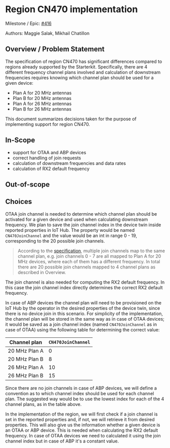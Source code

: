# Region CN470 implementation

Milestone / Epic: [#416](https://github.com/Azure/iotedge-lorawan-starterkit/issues/416)

Authors: Maggie Salak, Mikhail Chatillon

## Overview / Problem Statement

The specification of region CN470 has significant differences compared to regions already supported by the Starterkit. Specifically, there are 4 different frequency channel plans involved and calculation of downstream frequencies requires knowing which channel plan should be used for a given device:
- Plan A for 20 MHz antennas
- Plan B for 20 MHz antennas
- Plan A for 26 MHz antennas
- Plan B for 26 MHz antennas 

This document summarizes decisions taken for the purpose of implementing support for region CN470.

## In-Scope

* support for OTAA and ABP devices
* correct handling of join requests
* calculation of downstream frequencies and data rates
* calculation of RX2 default frequency

## Out-of-scope


## Choices

OTAA join channel is needed to determine which channel plan should be activated for a given device and used when calculating downstream frequency.
We plan to save the join channel index in the device twin inside reported properties in IoT Hub. The property would be named `CN470JoinChannel` and the value would be an int in range 0 - 19, corresponding to the 20 possible join channels. 

>According to the [specification](https://lora-alliance.org/wp-content/uploads/2021/05/RP002-1.0.3-FINAL-1.pdf), multiple join channels map to the same channel plan, e.g. join channels 0 - 7 are all mapped to Plan A for 20 MHz devices, where each of them has a different frequency. In total there are 20 possible join channels mapped to 4 channel plans as described in Overview.

The join channel is also needed for computing the RX2 default frequency. In this case the join channel index directly determines the correct RX2 default frequency.

In case of ABP devices the channel plan will need to be provisioned on the IoT Hub by the operator in the desired properties of the device twin, since there is no device join in this scenario. For simplicity of the implementation, the channel plan will be stored in the same way as in case of OTAA devices; it would be saved as a join channel index (named `CN470JoinChannel` as in case of OTAA) using the following table for determining the correct value:

| Channel plan | `CN470JoinChannel` |
| ------------ | ----|
| 20 MHz Plan A | 0  | 
| 20 MHz Plan B | 8  | 
| 26 MHz Plan A | 10 | 
| 26 MHz Plan B | 15 | 

Since there are no join channels in case of ABP devices, we will define a convention as to which channel index should be used for each channel plan. The suggested way would be to use the lowest index for each of the 4 channel plans, as in the table above.

In the implementation of the region, we will first check if a join channel is set in the reported properties and, if not, we will retrieve it from desired properties. This will also give us the information whether a given device is an OTAA or ABP device. This is needed when calculating the RX2 default frequency. In case of OTAA devices we need to calculated it using the join channel index but in case of ABP it's a constant value.
